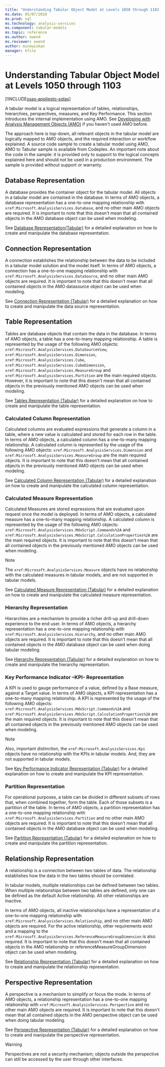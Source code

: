 ```yaml
---
title: "Understanding Tabular Object Model at Levels 1050 through 1103 | Microsoft Docs"
ms.date: 05/07/2018
ms.prod: sql
ms.technology: analysis-services
ms.component: tabular-models
ms.topic: reference
ms.author: owend
ms.reviewer: owend
author: minewiskan
manager: kfile
---
```

# Understanding Tabular Object Model at Levels 1050 through 1103
[!INCLUDE[ssas-appliesto-sqlas](../../../includes/ssas-appliesto-sqlas.md)]

  A tabular model is a logical representation of tables, relationships, hierarchies, perspectives, measures, and Key Performance. This section introduces the internal implementation using AMO. See [Developing with Analysis Management Objects &#40;AMO&#41;](../../../analysis-services/multidimensional-models/analysis-management-objects/developing-with-analysis-management-objects-amo.md) if you haven't used AMO before.  
  
 The approach here is top-down, all relevant objects in the tabular model are logically mapped to AMO objects, and the required interaction or workflow explained. A source code sample to create a tabular model using AMO, AMO to Tabular sample is available from Codeplex. An important note about the code in the sample: it is provided only to support to the logical concepts explained here and should not be used in a production environment. The sample is provided without support or warranty.  
  
## Database Representation  
 A database provides the container object for the tabular model. All objects in a tabular model are contained in the database. In terms of AMO objects, a database representation has a one-to-one mapping relationship with `xref:Microsoft.AnalysisServices.Database`, and no other main AMO objects are required. It is important to note that this doesn't mean that all contained objects in the AMO database object can be used when modeling.  
  
 See [Database Representation&#40;Tabular&#41;](../../../analysis-services/tabular-model-programming-compatibility-levels-1050-1103/representation/database-representation-tabular.md) for a detailed explanation on how to create and manipulate the database representation.  
  
## Connection Representation  
 A connection establishes the relationship between the data to be included in a tabular model solution and the model itself. In terms of AMO objects, a connection has a one-to-one mapping relationship with `xref:Microsoft.AnalysisServices.DataSource`, and no other main AMO objects are required. It is important to note that this doesn't mean that all contained objects in the AMO datasource object can be used when modeling.  
  
 See [Connection Representation &#40;Tabular&#41;](../../../analysis-services/tabular-model-programming-compatibility-levels-1050-1103/representation/connection-representation-tabular.md) for a detailed explanation on how to create and manipulate the data source representation.  
  
## Table Representation  
 Tables are database objects that contain the data in the database. In terms of AMO objects, a table has a one-to-many mapping relationship. A table is represented by the usage of the following AMO objects: `xref:Microsoft.AnalysisServices.DataSourceView`, `xref:Microsoft.AnalysisServices.Dimension`, `xref:Microsoft.AnalysisServices.Cube`, `xref:Microsoft.AnalysisServices.CubeDimension`, `xref:Microsoft.AnalysisServices.MeasureGroup` and `xref:Microsoft.AnalysisServices.Partition` are the main required objects. However, it is important to note that this doesn't mean that all contained objects in the previously mentioned AMO objects can be used when modeling.  
  
 See [Tables Representation &#40;Tabular&#41;](../../../analysis-services/tabular-model-programming-compatibility-levels-1050-1103/representation/tables-representation-tabular.md) for a detailed explanation on how to create and manipulate the table representation.  
  
### Calculated Column Representation  
 Calculated columns are evaluated expressions that generate a column in a table, where a new value is calculated and stored for each row in the table. In terms of AMO objects, a calculated column has a one-to-many mapping relationship. A calculated column is represented by the usage of the following AMO objects: `xref:Microsoft.AnalysisServices.Dimension` and `xref:Microsoft.AnalysisServices.MeasureGroup` are the main required objects. It is important to note that this doesn't mean that all contained objects in the previously mentioned AMO objects can be used when modeling.  
  
 See [Calculated Column Representation &#40;Tabular&#41;](../../../analysis-services/tabular-model-programming-compatibility-levels-1050-1103/representation/tables-calculated-column-representation.md) for a detailed explanation on how to create and manipulate the calculated column representation.  
  
### Calculated Measure Representation  
 Calculated Measures are stored expressions that are evaluated upon request once the model is deployed. In terms of AMO objects, a calculated measure has a one-to-many mapping relationship. A calculated column is represented by the usage of the following AMO objects: `xref:Microsoft.AnalysisServices.MdxScript.Commands%2A` and `xref:Microsoft.AnalysisServices.MdxScript.CalculationProperties%2A` are the main required objects. It is important to note that this doesn't mean that all contained objects in the previously mentioned AMO objects can be used when modeling.  
  
> [!NOTE]  
>  The `xref:Microsoft.AnalysisServices.Measure` objects have no relationship with the calculated measures in tabular models, and are not supported in tabular models.  
  
 See [Calculated Measure Representation &#40;Tabular&#41;](../../../analysis-services/tabular-model-programming-compatibility-levels-1050-1103/representation/tables-calculated-measure-representation.md) for a detailed explanation on how to create and manipulate the calculated measure representation.  
  
### Hierarchy Representation  
 Hierarchies are a mechanism to provide a richer drill-up and drill-down experience to the end user. In terms of AMO objects, a hierarchy representation has a one-to-one mapping relationship with `xref:Microsoft.AnalysisServices.Hierarchy`, and no other main AMO objects are required. It is important to note that this doesn't mean that all contained objects in the AMO database object can be used when doing tabular modeling.  
  
 See [Hierarchy Representation &#40;Tabular&#41;](../../../analysis-services/tabular-model-programming-compatibility-levels-1050-1103/representation/tables-hierarchy-representation.md) for a detailed explanation on how to create and manipulate the hierarchy representation.  
  
### Key Performance Indicator –KPI- Representation  
 A KPI is used to gauge performance of a value, defined by a Base measure, against a Target value. In terms of AMO objects, a KPI representation has a one-to-many mapping relationship. A KPI is represented by the usage of the following AMO objects: `xref:Microsoft.AnalysisServices.MdxScript.Commands%2A` and `xref:Microsoft.AnalysisServices.MdxScript.CalculationProperties%2A` are the main required objects.  It is important to note that this doesn't mean that all contained objects in the previously mentioned AMO objects can be used when modeling.  
  
> [!NOTE]  
>  Also, important distinction, the `xref:Microsoft.AnalysisServices.Kpi` objects have no relationship with the KPIs in tabular models. And, they are not supported in tabular models.  
  
 See [Key Performance Indicator Representation &#40;Tabular&#41;](../../../analysis-services/tabular-model-programming-compatibility-levels-1050-1103/representation/tables-key-performance-indicator-representation.md) for a detailed explanation on how to create and manipulate the KPI representation.  
  
### Partition Representation  
 For operational purposes, a table can be divided in different subsets of rows that, when combined together, form the table. Each of those subsets is a partition of the table. In terms of AMO objects, a partition representation has a one-to-one mapping relationship with `xref:Microsoft.AnalysisServices.Partition` and no other main AMO objects are required. It is important to note that this doesn't mean that all contained objects in the AMO database object can be used when modeling.  
  
 See [Partition Representation &#40;Tabular&#41;](../../../analysis-services/tabular-model-programming-compatibility-levels-1050-1103/representation/tables-partition-representation.md) for a detailed explanation on how to create and manipulate the partition representation.  
  
## Relationship Representation  
 A relationship is a connection between two tables of data. The relationship establishes how the data in the two tables should be correlated.  
  
 In tabular models, multiple relationships can be defined between two tables. When multiple relationships between two tables are defined, only one can be defined as the default Active relationship. All other relationships are Inactive.  
  
 In terms of AMO objects, all inactive relationships have a representation of a one-to-one mapping relationship with `xref:Microsoft.AnalysisServices.Relationship`, and no other main AMO objects are required. For the active relationship, other requirements exist and a mapping to the `xref:Microsoft.AnalysisServices.ReferenceMeasureGroupDimension` is also required. It is important to note that this doesn't mean that all contained objects in the AMO relationship or referenceMeasureGroupDimension object can be used when modeling.  
  
 See [Relationship Representation &#40;Tabular&#41;](../../../analysis-services/tabular-model-programming-compatibility-levels-1050-1103/representation/relationship-representation-tabular.md) for a detailed explanation on how to create and manipulate the relationship representation.  
  
## Perspective Representation  
 A perspective is a mechanism to simplify or focus the mode. In terms of AMO objects, a relationship representation has a one-to-one mapping relationship with `xref:Microsoft.AnalysisServices.Perspective` and no other main AMO objects are required. It is important to note that this doesn't mean that all contained objects in the AMO perspective object can be used when doing tabular modeling.  
  
 See [Perspective Representation &#40;Tabular&#41;](../../../analysis-services/tabular-model-programming-compatibility-levels-1050-1103/representation/perspective-representation-tabular.md) for a detailed explanation on how to create and manipulate the perspective representation.  
  
> [!WARNING]  
>  Perspectives are not a security mechanism; objects outside the perspective can still be accessed by the user through other interfaces.  
  
  
